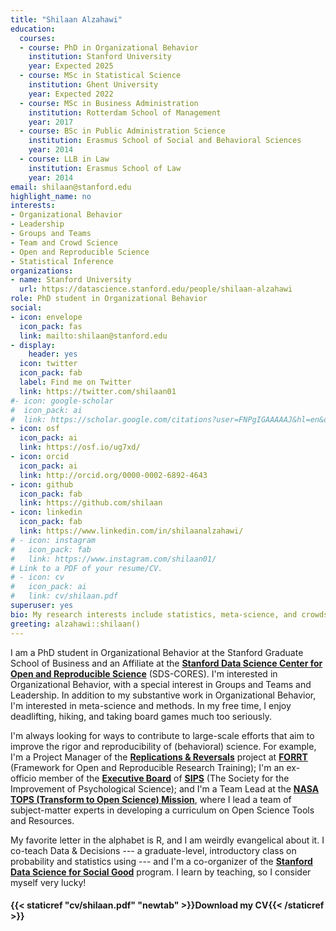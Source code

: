 ```yaml
---
title: "Shilaan Alzahawi"
education:
  courses:
  - course: PhD in Organizational Behavior
    institution: Stanford University
    year: Expected 2025
  - course: MSc in Statistical Science
    institution: Ghent University
    year: Expected 2022
  - course: MSc in Business Administration
    institution: Rotterdam School of Management
    year: 2017
  - course: BSc in Public Administration Science
    institution: Erasmus School of Social and Behavioral Sciences
    year: 2014
  - course: LLB in Law
    institution: Erasmus School of Law
    year: 2014
email: shilaan@stanford.edu
highlight_name: no
interests:
- Organizational Behavior 
- Leadership
- Groups and Teams
- Team and Crowd Science 
- Open and Reproducible Science
- Statistical Inference
organizations:
- name: Stanford University
  url: https://datascience.stanford.edu/people/shilaan-alzahawi
role: PhD student in Organizational Behavior
social:
- icon: envelope
  icon_pack: fas
  link: mailto:shilaan@stanford.edu 
- display:
    header: yes
  icon: twitter
  icon_pack: fab
  label: Find me on Twitter
  link: https://twitter.com/shilaan01
#- icon: google-scholar
#  icon_pack: ai
#  link: https://scholar.google.com/citations?user=FNPgIGAAAAAJ&hl=en&oi=sra
- icon: osf
  icon_pack: ai
  link: https://osf.io/ug7xd/ 
- icon: orcid
  icon_pack: ai
  link: http://orcid.org/0000-0002-6892-4643 
- icon: github
  icon_pack: fab
  link: https://github.com/shilaan
- icon: linkedin
  icon_pack: fab
  link: https://www.linkedin.com/in/shilaanalzahawi/
# - icon: instagram
#   icon_pack: fab
#   link: https://www.instagram.com/shilaan01/ 
# Link to a PDF of your resume/CV.
# - icon: cv
#   icon_pack: ai
#   link: cv/shilaan.pdf
superuser: yes
bio: My research interests include statistics, meta-science, and crowdsourced science
greeting: alzahawi::shilaan()
---
```


I am a PhD student in Organizational Behavior at the Stanford Graduate School of Business and an Affiliate at the [**Stanford Data Science Center for Open and Reproducible Science**](https://datascience.stanford.edu/cores) (SDS-CORES). I'm interested in Organizational Behavior, with a special interest in Groups and Teams and Leadership. In addition to my substantive work in Organizational Behavior, I'm interested in meta-science and methods. In my free time, I enjoy deadlifting, hiking, and taking board games much too seriously. 

I'm always looking for ways to contribute to large-scale efforts that aim to improve the rigor and reproducibility of (behavioral) science. For example, I'm a Project Manager of the [**Replications & Reversals**](https://forrt.org/reversals/) project at [**FORRT**](https://forrt.org) (Framework for Open and Reproducible Research Training); I'm an ex-officio member of the [**Executive Board**](https://improvingpsych.org/board/) of [**SIPS**](https://improvingpsych.org) (The Society for the Improvement of Psychological Science); and I'm a Team Lead at the [**NASA TOPS (Transform to Open Science) Mission**](https://science.nasa.gov/open-science/transform-to-open-science), where I lead a team of subject-matter experts in developing a curriculum on Open Science Tools and Resources.  

My favorite letter in the alphabet is R, and I am weirdly evangelical about it. I co-teach Data & Decisions --- a graduate-level, introductory class on probability and statistics using <i class="fab fa-r-project" aria-hidden="true" style="color:#035AA6"></i> --- and I'm a co-organizer of the [**Stanford Data Science for Social Good**](https://datascience.stanford.edu/programs/data-science-social-good-summer-program) program. I learn by teaching, so I consider myself very lucky!

#### <i class="fa fa-download" aria-hidden="true" style="color:#035AA6"></i> {{< staticref "cv/shilaan.pdf" "newtab" >}}Download my CV{{< /staticref >}}
